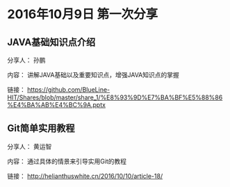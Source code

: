 # 2016年10月9日 第一次分享

## JAVA基础知识点介绍

分享人： 孙鹏

内容： 讲解JAVA基础以及重要知识点，增强JAVA知识点的掌握

链接： https://github.com/BlueLine-HIT/Shares/blob/master/share_1/%E8%93%9D%E7%BA%BF%E5%88%86%E4%BA%AB%E4%BC%9A.pptx

## Git简单实用教程

分享人： 黄运智

内容： 通过具体的情景来引导实用Git的教程

链接： http://helianthuswhite.cn/2016/10/10/article-18/
